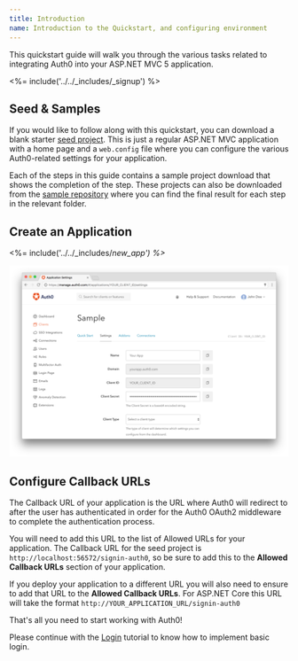 ```yaml
---
title: Introduction
name: Introduction to the Quickstart, and configuring environment
---
```


This quickstart guide will walk you through the various tasks related to integrating Auth0 into your ASP.NET MVC 5 application.

<%= include('../../_includes/_signup') %>

## Seed & Samples

If you would like to follow along with this quickstart, you can download a blank starter [seed project](https://github.com/auth0-samples/auth0-aspnet-owin-mvc-sample/tree/master/00-Starter-Seed). This is just a regular ASP.NET MVC application with a home page and a `web.config` file where you can configure the various Auth0-related settings for your application.

Each of the steps in this guide contains a sample project download that shows the completion of the step. These projects can also be downloaded from the [sample repository](https://github.com/auth0-samples/auth0-aspnet-owin-mvc-sample) where you can find the final result for each step in the relevant folder.

## Create an Application

<%= include('../../_includes/_new_app') %>_

![App Dashboard](/media/articles/angularjs/app_dashboard.png)

## Configure Callback URLs

The Callback URL of your application is the URL where Auth0 will redirect to after the user has authenticated in order for the Auth0 OAuth2 middleware to complete the authentication process.

You will need to add this URL to the list of Allowed URLs for your application. The Callback URL for the seed project is `http://localhost:56572/signin-auth0`, so be sure to add this to the **Allowed Callback URLs** section of your application.

If you deploy your application to a different URL you will also need to ensure to add that URL to the **Allowed Callback URLs**. For ASP.NET Core this URL will take the format `http://YOUR_APPLICATION_URL/signin-auth0`  

That's all you need to start working with Auth0!

Please continue with the [Login](/quickstart/webapp/aspnet-owin/01-login) tutorial to know how to implement basic login.
